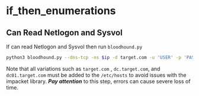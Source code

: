 
# if_then_enumerations

## Can Read Netlogon and Sysvol

If can read Netlogon and Sysvol then run `bloodhound.py`

```bash
python3 bloodhound.py --dns-tcp -ns $ip -d target.com -u 'USER' -p 'PASSWORD'
```

Note that all variations such as `target.com` , `dc.target.com`,  and `dc01.target.com` must be added to the `/etc/hosts` to avoid issues with the impacket library. ***Pay attention*** to this step, errors can cause severe loss of time. 


